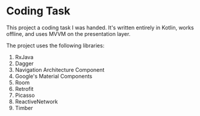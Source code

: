 # Coding Task
This project a coding task I was handed. It's written entirely in Kotlin, works offline, and uses MVVM on the presentation layer.

The project uses the following libraries:

1. RxJava
2. Dagger
3. Navigation Architecture Component
4. Google's Material Components
5. Room
6. Retrofit
7. Picasso
8. ReactiveNetwork
9. Timber
